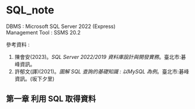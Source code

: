 # SQL_note

DBMS : Microsoft SQL Server 2022 (Express)  
Management Tool : SSMS 20.2

參考資料 :     

1. 陳會安(2023)。*SQL Server 2022/2019 資料庫設計與開發實務*。臺北市:碁峰資訊。  
2. 許郁文(譯)(2021)。*圖解 SQL 查詢的基礎知識 : 以MySQL 為例*。臺北市:碁峰資訊。(坂下夕里)



## 第一章 利用 SQL 取得資料

